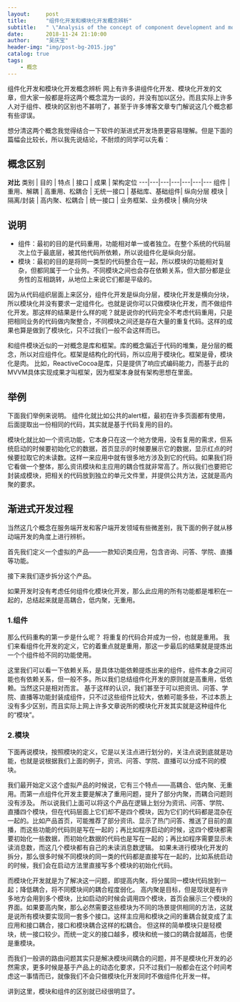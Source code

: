 ```yaml
---
layout:     post
title:      "组件化开发和模块化开发概念辨析"
subtitle:   " \"Analysis of the concept of component development and modular development\""
date:       2018-11-24 21:10:00
author:     "吴庆宝"
header-img: "img/post-bg-2015.jpg"
catalog: true
tags:
    - 概念
---
```


组件化开发和模块化开发概念辨析
网上有许多讲组件化开发、模块化开发的文章，但大家一般都是将这两个概念混为一谈的，并没有加以区分。而且实际上许多人对于组件、模块的区别也不甚明了，甚至于许多博客文章专门解说这几个概念都有些谬误。

想分清这两个概念我觉得结合一下软件的渐进式开发场景更容易理解。但是下面的篇幅会比较长，所以我先说结论，不耐烦的同学可以先看：

## 概念区别
**对比**
类别 | 目的 | 特点 | 接口 | 成果 | 架构定位
---|---|---|---|---|---|---
组件 | 重用、解耦 | 高重用、松耦合 | 无统一接口 | 基础库、基础组件| 纵向分层
模块 | 隔离/封装 | 高内聚、松耦合 | 统一接口 | 业务框架、业务模块 | 横向分块
 
## 说明
- 组件：最初的目的是代码重用，功能相对单一或者独立。在整个系统的代码层次上位于最底层，被其他代码所依赖，所以说组件化是纵向分层。
- 模块：最初的目的是将同一类型的代码整合在一起，所以模块的功能相对复杂，但都同属于一个业务。不同模块之间也会存在依赖关系，但大部分都是业务性的互相跳转，从地位上来说它们都是平级的。

因为从代码组织层面上来区分，组件化开发是纵向分层，模块化开发是横向分块，所以模块化并没有要求一定组件化。也就是说你可以只做模块化开发，而不做组件化开发。那这样的结果是什么样的呢？就是说你的代码完全不考虑代码重用，只是把相同业务的代码做内聚整合，不同模块之间还是存在大量的重复代码。这样的成果也算是做到了模块化，只不过我们一般不会这样而已。

和组件模块近似的一对概念是库和框架。库的概念偏近于代码的堆集，是分层的概念，所以对应组件化。框架是结构化的代码，所以应用于模块化。框架是骨，模块化是肉。 
比如，ReactiveCocoa是库，只是提供了响应式编码能力，而基于此的MVVM具体实现成果才叫框架，因为框架本身就有架构思想在里面。

## 举例
下面我们举例来说明。 
组件化就比如公共的alert框，最初在许多页面都有使用，后面提取出一份相同的代码，其实就是基于代码复用的目的。

模块化就比如一个资讯功能，它本身只在这一个地方使用，没有复用的需求，但系统启动的时候要初始化它的数据，首页显示的时候要展示它的数据，显示红点的时候要拉取它的未读数。这样一来应用中就有很多地方涉及到它的代码。如果我们将它看做一个整体，那么资讯模块和主应用的耦合性就非常高了。所以我们也要把它封装成模块，把相关的代码放到独立的单元文件里，并提供公共方法，这就是高内聚的要求。

## 渐进式开发过程
当然这几个概念在服务端开发和客户端开发领域有些微差别，我下面的例子就从移动端开发的角度上进行辨析。

首先我们定义一个虚拟的产品——一款知识类应用，包含咨询、问答、学院、直播等功能。

接下来我们逐步拆分这个产品。

如果开发时没有考虑任何组件化模块化开发，那么此应用的所有功能都是堆积在一起的，总结起来就是高耦合，低内聚，无重用。

### 1.组件
那么代码重构的第一步是什么呢？ 
将重复的代码合并成为一份，也就是重用。 
我们来看组件化开发的定义，它的着重点就是重用，那这一步最后的结果就是提炼出一个个组件给不同的功能使用。

这里我们可以看一下依赖关系，是具体功能依赖提炼出来的组件，组件本身之间可能也有依赖关系，但一般不多。所以我们总结组件化开发的原则就是高重用，低依赖。当然这只是相对而言。 
基于这样的认识，我们甚至于可以把资讯、问答、学院、直播等功能封装成组件，只不过这些组件比较大，依赖可能多些，不过本质上没有多少区别，而且实际上网上许多文章说所的模块化开发其实就是这种组件化的“模块”。

### 2.模块
下面再说模块，按照模块的定义，它是以关注点进行划分的，关注点说到底就是功能，也就是说根据我们上面的例子，资讯、问答、学院、直播可以分成不同的模块。

我们最开始定义这个虚拟产品的时候说，它有三个特点——高耦合、低内聚、无重用。而第一点组件化开发主要是解决了重用问题，提升了部分内聚，而耦合问题则没有涉及。 
所以说我们上面可以将这个产品在逻辑上划分为资讯、问答、学院、直播四个模块，但在代码层面上它们却不是四个模块，因为它们的代码都是混杂在一起的。比如产品首页，可能推荐了部分资讯、显示了热门问答、推送了目前的直播，而这些功能的代码则是写在一起的；再比如程序启动的时候，这四个模块都需要初始化一些数据，而初始化数据的代码也是写在一起的；再比如程序需要显示未读消息数，而这几个模块都有自己的未读消息数逻辑。 
如果未进行模块化开发的拆分，那么很多时候不同模块的同一类的代码都是直接写在一起的，比如系统启动的时候，我们会在启动方法里直接写多个模块的初始化代码。

而模块化开发就是为了解决这一问题，即提高内聚，将分属同一模块代码放到一起；降低耦合，将不同模块间的耦合程度弱化。 
高内聚是目标，但是现状是有许多地方会用到多个模块，比如启动的时候会调用四个模块，首页会展示三个模块的界面。如果要高内聚，那么必然需要这些模块为不同的场景提供相同的方法，这就是说所有模块要实现同一套多个接口。这样主应用和模块之间的重耦合就变成了主应用和接口耦合，接口和模块耦合这样的松耦合。 
但这样的简单模块只是轻模块，统一接口较少。而统一定义的接口越多，模块和统一接口的耦合就越高，也便是重模块。

而我们一般讲的路由问题其实只是解决模块间耦合的问题，并不是模块化开发的必然需求，更多时候是基于产品上的动态化要求，只不过我们一般都会在这个时间考虑这一事情而已，就像我们不会只做模块化开发同时不做组件化开发一样。

讲到这里，模块和组件的区别就已经很明显了。